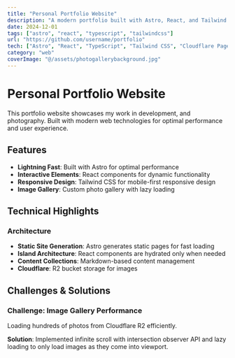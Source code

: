 ```yaml
---
title: "Personal Portfolio Website"
description: "A modern portfolio built with Astro, React, and Tailwind CSS"
date: 2024-12-01
tags: ["astro", "react", "typescript", "tailwindcss"]
url: "https://github.com/username/portfolio"
tech: ["Astro", "React", "TypeScript", "Tailwind CSS", "Cloudflare Pages", "Cloudflare R2"]
category: "web"
coverImage: "@/assets/photogallerybackground.jpg"
---
```


# Personal Portfolio Website

This portfolio website showcases my work in development, and photography. Built with modern web technologies for optimal performance and user experience.

## Features

- **Lightning Fast**: Built with Astro for optimal performance
- **Interactive Elements**: React components for dynamic functionality
- **Responsive Design**: Tailwind CSS for mobile-first responsive design
- **Image Gallery**: Custom photo gallery with lazy loading

## Technical Highlights

### Architecture
- **Static Site Generation**: Astro generates static pages for fast loading
- **Island Architecture**: React components are hydrated only when needed
- **Content Collections**: Markdown-based content management
- **Cloudflare**: R2 bucket storage for images

## Challenges & Solutions

### Challenge: Image Gallery Performance
Loading hundreds of photos from Cloudflare R2 efficiently.

**Solution**: Implemented infinite scroll with intersection observer API and lazy loading to only load images as they come into viewport.